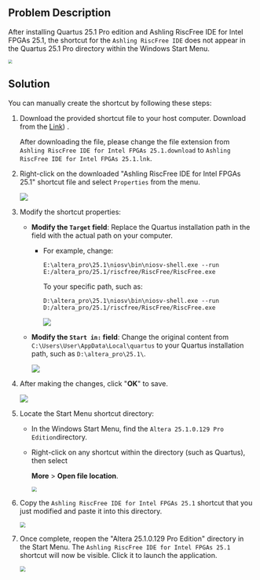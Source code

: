 ## Problem Description



After installing Quartus 25.1 Pro edition and Ashling RiscFree IDE for Intel FPGAs 25.1, the shortcut for the `Ashling RiscFree IDE` does not appear in the Quartus 25.1 Pro directory within the Windows Start Menu.

<img src="https://raw.githubusercontent.com/johnnyfan1979/public_doc/main/documentation/images/tools/ashling_riscFree_q251_issue_01.png" style="zoom:50%;" />

## Solution



You can manually create the shortcut by following these steps:

1. Download the provided shortcut file to your host computer. Download from the [Link](https://terasic-my.sharepoint.com/:u:/p/johnny/Ea6LlbEDMTNOmTrFbVQRDMYB1s4SiScnulS4uHU2GqPtGA?e=HD9crE)) . 

   After downloading the file, please change the file extension from
    `Ashling RiscFree IDE for Intel FPGAs 25.1.download`
    to
    `Ashling RiscFree IDE for Intel FPGAs 25.1.lnk`.

2. Right-click on the downloaded "Ashling RiscFree IDE for Intel FPGAs 25.1" shortcut file and select `Properties` from the menu.

   <img src="https://raw.githubusercontent.com/johnnyfan1979/public_doc/main/documentation/images/tools/ashling_riscFree_q251_issue_02.png"  />

3. Modify the shortcut properties:

   - **Modify the `Target` field**: Replace the Quartus installation path in the field with the actual path on your computer.

     - For example, change:

       `E:\altera_pro\25.1\niosv\bin\niosv-shell.exe --run E:/altera_pro/25.1/riscfree/RiscFree/RiscFree.exe` 

       To your specific path, such as:

       `D:\altera_pro\25.1\niosv\bin\niosv-shell.exe --run D:/altera_pro/25.1/riscfree/RiscFree/RiscFree.exe` 

       <img src="https://raw.githubusercontent.com/johnnyfan1979/public_doc/main/documentation/images/tools/ashling_riscFree_q251_issue_03.png"  />

   - **Modify the `Start in:` field**: Change the original content from `C:\Users\User\AppData\Local\quartus` to your Quartus installation path, such as `D:\altera_pro\25.1\`.

     <img src="https://raw.githubusercontent.com/johnnyfan1979/public_doc/main/documentation/images/tools/ashling_riscFree_q251_issue_04.png"  />

4. After making the changes, click "**OK**" to save.

   <img src="https://raw.githubusercontent.com/johnnyfan1979/public_doc/main/documentation/images/tools/ashling_riscFree_q251_issue_05.png"  />

5. Locate the Start Menu shortcut directory:

   - In the Windows Start Menu, find the `Altera 25.1.0.129 Pro Edition`directory.

   - Right-click on any shortcut within the directory (such as Quartus), then select 

     **More** > **Open file location**.

     <img src="https://raw.githubusercontent.com/johnnyfan1979/public_doc/main/documentation/images/tools/ashling_riscFree_q251_issue_06.png" style="zoom: 67%;" />

6. Copy the `Ashling RiscFree IDE for Intel FPGAs 25.1` shortcut that you just modified and paste it into this directory.

   <img src="https://raw.githubusercontent.com/johnnyfan1979/public_doc/main/documentation/images/tools/ashling_riscFree_q251_issue_07.png" style="zoom:67%;" />

7. Once complete, reopen the "Altera 25.1.0.129 Pro Edition" directory in the Start Menu. The `Ashling RiscFree IDE for Intel FPGAs 25.1` shortcut will now be visible. Click it to launch the application.

   <img src="https://raw.githubusercontent.com/johnnyfan1979/public_doc/main/documentation/images/tools/ashling_riscFree_q251_issue_08.png" style="zoom:67%;" />
